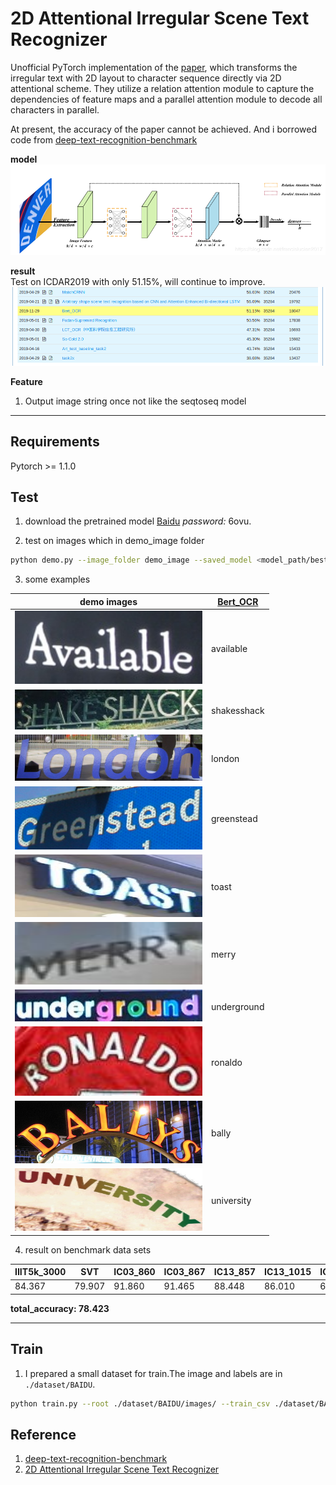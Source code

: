 # 2D Attentional Irregular Scene Text Recognizer

Unofficial PyTorch implementation of the [paper](https://arxiv.org/pdf/1906.05708.pdf), which transforms the irregular text with 2D layout to character sequence directly via 2D attentional scheme. They utilize a relation attention module to capture the dependencies of feature maps
and a parallel attention module to decode all characters in
parallel.

At present, the accuracy of the paper cannot be achieved. And i borrowed code from [deep-text-recognition-benchmark](https://github.com/clovaai/deep-text-recognition-benchmark)

**model**
<img src='./demo_image/model.png'> 

**result**  
Test on ICDAR2019 with only 51.15%, will continue to improve.
<img src='./demo_image/result.png'>

**Feature**
1. Output image string once not like the seqtoseq model

---
## Requirements
Pytorch >= 1.1.0


## Test
1. download the pretrained model [Baidu](https://pan.baidu.com/s/1tcYPOzxk3_91YalKyYIwug) *password:* 6ovu.

2. test on images which in demo_image folder
```bash
python demo.py --image_folder demo_image --saved_model <model_path/best_accuracy.pth>
```

3. some examples  

| demo images | [Bert_OCR](https://pan.baidu.com/s/1W1Uhw06kULzpVSl4lAP9zQ)  |   
| ---         |     ---      |
| <img src="./demo_image/demo_1.png" width="300">    |   available   |    
| <img src="./demo_image/demo_2.jpg" width="300">      |    shakesshack    |     
| <img src="./demo_image/demo_3.png" width="300">  |   london   |  
| <img src="./demo_image/demo_4.png" width="300">      |    greenstead    | 
| <img src="./demo_image/demo_5.png" width="300" height="100">    |   toast   |  
| <img src="./demo_image/demo_6.png" width="300" height="100">      |    merry    |  
| <img src="./demo_image/demo_7.png" width="300">    |   underground   |   
| <img src="./demo_image/demo_8.jpg" width="300">      |    ronaldo    |   
| <img src="./demo_image/demo_9.jpg" width="300" height="100">    |   bally   |  
| <img src="./demo_image/demo_10.jpg" width="300" height="100">      |    university    |   
4. result on benchmark data sets  

| IIIT5k_3000 | SVT   | IC03_860 | IC03_867 | IC13_857 | IC13_1015 | IC15_1811 | IC15_2077 | SVTP  | CUTE80 |  
| ----------- | ------| ---------| ---------| ---------| --------- | ----------| --------- | ----  | ------ |  
| 84.367      | 79.907| 91.860   | 91.465   | 88.448   | 86.010    | 65.654    | 63.215    | 68.527|81.185  |

**total_accuracy: 78.423**

---

## Train
1. I prepared a small dataset for train.The image and labels are in `./dataset/BAIDU`.
```bash
python train.py --root ./dataset/BAIDU/images/ --train_csv ./dataset/BAIDU/small_train.txt --val_csv ./dataset/BAIDU/small_train.txt
```

## Reference
1. [deep-text-recognition-benchmark](https://github.com/clovaai/deep-text-recognition-benchmark)
2. [2D Attentional Irregular Scene Text Recognizer](https://arxiv.org/pdf/1906.05708.pdf)
